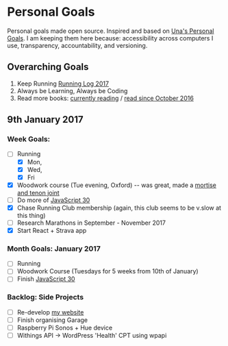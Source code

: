 Personal Goals
==============

Personal goals made open source. Inspired and based on [Una's Personal Goals](https://github.com/una/personal-goals). I am keeping them here because: accessibility across computers I use, transparency, accountability, and versioning.

## Overarching Goals
1. Keep Running [Running Log 2017](/accomplishments/running-2017.md)
2. Always be Learning, Always be Coding
3. Read more books: [currently reading](/books/books-in-progress.md) / [read since October 2016](/books/books-read.md)

## 9th January 2017

### Week Goals:
- [ ] Running
  - [x] Mon, 
  - [x] Wed, 
  - [x] Fri
- [x] Woodwork course (Tue evening, Oxford) -- was great, made a [mortise and tenon joint](https://en.wikipedia.org/wiki/Mortise_and_tenon)
- [ ] Do more of [JavaScript 30](https://javascript30.com/)
- [x] Chase Running Club membership (again, this club seems to be v.slow at this thing)
- [ ] Research Marathons in September - November 2017
- [x] Start React + Strava app

### Month Goals: January 2017
- [ ] Running
- [ ] Woodwork Course (Tuesdays for 5 weeks from 10th of January)
- [ ] Finish [JavaScript 30](https://javascript30.com/)

### Backlog: Side Projects
- [ ] Re-develop [my website](https://big-andy.co.uk)
- [ ] Finish organising Garage
- [ ] Raspberry Pi Sonos + Hue device
- [ ] Withings API -> WordPress 'Health' CPT using wpapi
